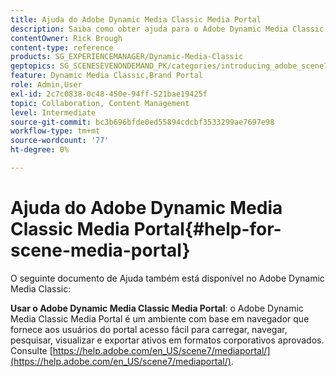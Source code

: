 ```yaml
---
title: Ajuda do Adobe Dynamic Media Classic Media Portal
description: Saiba como obter ajuda para o Adobe Dynamic Media Classic Media Portal.
contentOwner: Rick Brough
content-type: reference
products: SG_EXPERIENCEMANAGER/Dynamic-Media-Classic
geptopics: SG_SCENESEVENONDEMAND_PK/categories/introducing_adobe_scene7
feature: Dynamic Media Classic,Brand Portal
role: Admin,User
exl-id: 2c7c0838-0c48-450e-94ff-521bae19425f
topic: Collaboration, Content Management
level: Intermediate
source-git-commit: bc3b696bfde0ed55894cdcbf3533299ae7697e98
workflow-type: tm+mt
source-wordcount: '77'
ht-degree: 0%

---
```


# Ajuda do Adobe Dynamic Media Classic Media Portal{#help-for-scene-media-portal}

O seguinte documento de Ajuda também está disponível no Adobe Dynamic Media Classic:

**Usar o Adobe Dynamic Media Classic Media Portal**: o Adobe Dynamic Media Classic Media Portal é um ambiente com base em navegador que fornece aos usuários do portal acesso fácil para carregar, navegar, pesquisar, visualizar e exportar ativos em formatos corporativos aprovados. Consulte [https://help.adobe.com/en_US/scene7/mediaportal/](https://help.adobe.com/en_US/scene7/mediaportal/).

<!-- Is this topic still needed? -rb 04/22/21
 used to point to www.adobe.com/go/learn_sc7_mediaportalusing_en and http://help.adobe.com/en_US/scene7/mediaportal/-->